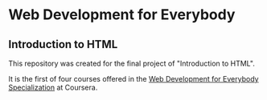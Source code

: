 # Web Development for Everybody

## Introduction to HTML

This repository was created for the final project of "Introduction to HTML".

It is the first of four courses offered in the [Web Development for Everybody Specialization](https://www.coursera.org/specializations/web-design) at Coursera.
